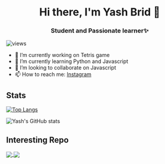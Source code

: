 <h1 align=center> Hi there, I'm Yash Brid 👋</h1>
<h3 align=center> Student and Passionate learner✨</h3>

<p align="left"> <img src="https://komarev.com/ghpvc/?username=yashbrid03&color=orange" alt="views" /> </p>

- 🔭 I’m currently working on Tetris game
- 🌱 I’m currently learning Python and Javascript 
- 👯 I’m looking to collaborate on Javascript
- 📫 How to reach me: [Instagram](https://www.instagram.com/yashbrid04/)

<h2>Stats</h2>

[![Top Langs](https://github-readme-stats.vercel.app/api/top-langs/?username=yashbrid03&layout=compact&theme=synthwave)](https://github.com/yashbrid03?tab=repositories)

![Yash's GitHub stats](https://github-readme-stats.vercel.app/api?username=yashbrid03&show_icons=true&theme=synthwave&hide=contribs,prs)

<h2>Interesting Repo</h2>

<a href="https://github.com/yashbrid03/Budget-calculator">
  <img align="center" src="https://github-readme-stats.vercel.app/api/pin/?username=yashbrid03&repo=Budget-calculator&theme=synthwave" />
</a>
<a href="https://github.com/yashbrid03/Drumpad-in-java">
  <img align="center" src="https://github-readme-stats.vercel.app/api/pin/?username=yashbrid03&repo=Drumpad-in-java&theme=synthwave" />
</a>
